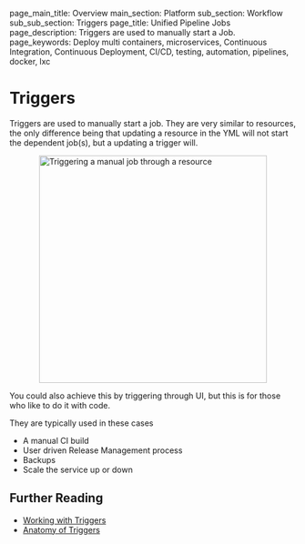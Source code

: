 page_main_title: Overview
main_section: Platform
sub_section: Workflow
sub_sub_section: Triggers
page_title: Unified Pipeline Jobs
page_description: Triggers are used to manually start a Job.
page_keywords: Deploy multi containers, microservices, Continuous Integration, Continuous Deployment, CI/CD, testing, automation, pipelines, docker, lxc

# Triggers
Triggers are used to manually start a job. They are very similar to resources, the only difference being that updating a resource in the YML will not start the dependent job(s), but a updating a trigger will.

<img src="/images/platform/configuration/triggerJob.png" alt="Triggering a manual job through a resource" style="width:400px;vertical-align: middle;display: block;margin-left: auto;margin-right: auto;"/>

You could also achieve this by triggering through UI, but this is for those who like to do it with code.

They are typically used in these cases

* A manual CI build
* User driven Release Management process
* Backups
* Scale the service up or down


## Further Reading
* [Working with Triggers](/platform/tutorial/workflow/howto-crud-trigger)
* [Anatomy of Triggers](/platform/tutorial/workflow/shippable-triggers-yml)
